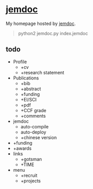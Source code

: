 # [jemdoc](https://jemdoc.jaboc.net/)

My homepage hosted by [jemdoc](https://jemdoc.jaboc.net/).

> python2 jemdoc.py index.jemdoc

## todo
- Profile
  - +cv
  - +research statement
- Publications
  - +bib
  - +abstract
  - +funding
  - +EI/SCI
  - +pdf
  - +CCF grade
  - +comments
- jemdoc
  - auto-compile
  - auto-deploy
  - +chinese version
- +funding
- +awards
- links
  - +gotsman
  - +TIME
- menu
  - +recruit
  - +projects